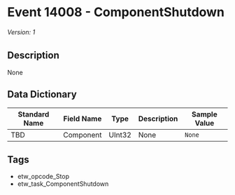# Event 14008 - ComponentShutdown
###### Version: 1

## Description
None

## Data Dictionary
|Standard Name|Field Name|Type|Description|Sample Value|
|---|---|---|---|---|
|TBD|Component|UInt32|None|`None`|

## Tags
* etw_opcode_Stop
* etw_task_ComponentShutdown